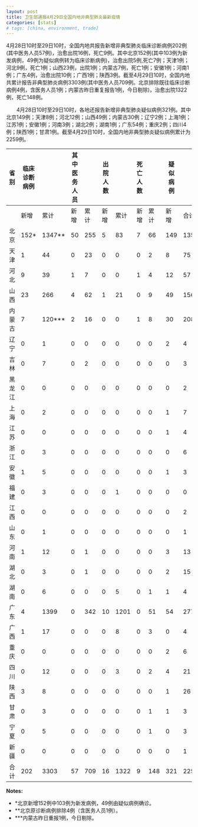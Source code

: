 ```yaml
---
layout: post
title: 卫生部通报4月29日全国内地非典型肺炎最新疫情
categories: [stats]
# tags: [china, environment, trade]
---
```


4月28日10时至29日10时，全国内地共报告新增非典型肺炎临床诊断病例202例(其中医务人员57例)，治愈出院16例，死亡9例。其中北京152例(其中103例为新发病例，49例为疑似病例转为临床诊断病例)，治愈出院5例,死亡7例；天津1例；河北9例，死亡1例；山西23例，出院1例；内蒙古7例，死亡1例；安徽1例；河南1例；广东4例，治愈出院10例；广西1例；陕西3例。截至4月29日10时，全国内地共累计报告非典型肺炎病例3303例(其中医务人员709例。北京排除既往临床诊断病例4例，含医务人员1例；内蒙古昨日重复报告1例，今日剔除)，治愈出院1322例，死亡148例。

　　4月28日10时至29日10时，各地还报告新增非典型肺炎疑似病例321例。其中北京149例；天津8例；河北12例；山西49例；内蒙古30例；辽宁2例；上海1例；江苏1例；安徽1例；河南3例；湖北2例；湖南1例；广东54例；重庆2例；四川4例；陕西1例；甘肃1例。截至4月29日10时，全国内地非典型肺炎疑似病例累计为2259例。


| 省 别 | 临床诊断病例 |           | 其中医务人员 |     | 出院人数 |      | 死亡人数 |     | 疑似病例 |      |
| --- | ------ | --------- | ------ | --- | ---- | ---- | ---- | --- | ---- | ---- |
|     | 新增     | 累计        | 新增     | 累计  | 新增   | 累计   | 新增   | 累计  | 新增   | 合计   |
| 北京  | 152\*  | 1347\*\*  | 50     | 255 | 5    | 83   | 7    | 66  | 149  | 1358 |
| 天津  | 1      | 44        | 0      | 23  | 0    | 0    | 0    | 2   | 8    | 75   |
| 河北  | 9      | 39        | 1      | 7   | 0    | 0    | 1    | 4   | 12   | 57   |
| 山西  | 23     | 266       | 4      | 62  | 1    | 21   | 0    | 9   | 49   | 156  |
| 内蒙古 | 7      | 120\*\*\* | 2      | 16  | 0    | 0    | 1    | 8   | 30   | 208  |
| 辽宁  | 0      | 1         | 0      | 0   | 0    | 0    | 0    | 0   | 2    | 4    |
| 吉林  | 0      | 7         | 0      | 2   | 0    | 0    | 0    | 0   | 0    | 3    |
| 黑龙江 | 0      | 0         | 0      | 0   | 0    | 0    | 0    | 0   | 0    | 2    |
| 上海  | 0      | 2         | 0      | 0   | 0    | 0    | 0    | 0   | 1    | 7    |
| 江苏  | 0      | 0         | 0      | 0   | 0    | 0    | 0    | 0   | 1    | 4    |
| 浙江  | 0      | 3         | 0      | 0   | 0    | 0    | 0    | 0   | 0    | 6    |
| 安徽  | 1      | 5         | 0      | 0   | 0    | 0    | 0    | 0   | 1    | 3    |
| 福建  | 0      | 3         | 0      | 0   | 0    | 1    | 0    | 0   | 0    | 0    |
| 江西  | 0      | 0         | 0      | 0   | 0    | 0    | 0    | 0   | 0    | 2    |
| 山东  | 0      | 1         | 0      | 0   | 0    | 0    | 0    | 0   | 0    | 1    |
| 河南  | 1      | 12        | 0      | 1   | 0    | 0    | 0    | 0   | 3    | 13   |
| 湖北  | 0      | 3         | 0      | 1   | 0    | 0    | 0    | 0   | 2    | 15   |
| 湖南  | 0      | 6         | 0      | 0   | 0    | 5    | 0    | 1   | 1    | 4    |
| 广东  | 4      | 1399      | 0      | 342 | 10   | 1201 | 0    | 51  | 54   | 277  |
| 广西  | 1      | 17        | 0      | 0   | 0    | 8    | 0    | 3   | 0    | 4    |
| 重庆  | 0      | 0         | 0      | 0   | 0    | 0    | 0    | 0   | 2    | 6    |
| 四川  | 0      | 12        | 0      | 0   | 0    | 3    | 0    | 2   | 4    | 21   |
| 陕西  | 3      | 8         | 0      | 0   | 0    | 0    | 0    | 0   | 1    | 26   |
| 甘肃  | 0      | 3         | 0      | 0   | 0    | 0    | 0    | 1   | 1    | 3    |
| 宁夏  | 0      | 5         | 0      | 0   | 0    | 0    | 0    | 1   | 0    | 3    |
| 新疆  | 0      | 0         | 0      | 0   | 0    | 0    | 0    | 0   | 0    | 1    |
| 合计  | 202    | 3303      | 57     | 709 | 16   | 1322 | 9    | 148 | 321  | 2259 |


**Notes:**
- *北京新增152例中103例为新发病例，49例由疑似病例确诊。
- **北京原诊断病例排除4例（含医务人员1例）。
- ***内蒙古昨日重报1例，今日剔除。
